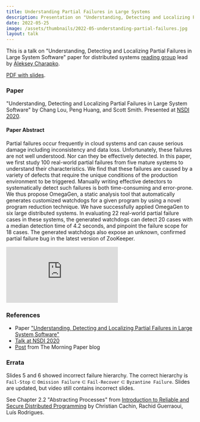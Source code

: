 ```yaml
---
title: Understanding Partial Failures in Large Systems
description: Presentation on "Understanding, Detecting and Localizing Partial Failures in Large System Software" paper for distributed systems reading group.
date: 2022-05-25
image: /assets/thumbnails/2022-05-understanding-partial-failures.jpg
layout: talk
---
```


This is a talk on "Understanding, Detecting and Localizing Partial Failures in Large System Software" 
paper for distributed systems [reading group](http://charap.co/category/reading-group/) 
lead by [Aleksey Charapko](https://twitter.com/AlekseyCharapko). 

[PDF with slides](/assets/talks/2022-05-understanding-partial-failures.pdf).

### Paper
"Understanding, Detecting and Localizing Partial Failures in Large System Software" 
by Chang Lou, Peng Huang, and Scott Smith. Presented at [NSDI 2020](https://www.usenix.org/conference/nsdi20/presentation/lou).

#### Paper Abstract
Partial failures occur frequently in cloud systems and can cause serious damage including 
inconsistency and data loss. Unfortunately, these failures are not well understood. 
Nor can they be effectively detected. In this paper, we first study 100 real-world partial 
failures from five mature systems to understand their characteristics. We find that 
these failures are caused by a variety of defects that require the unique conditions 
of the production environment to be triggered. Manually writing effective detectors 
to systematically detect such failures is both time-consuming and error-prone. 
We thus propose OmegaGen, a static analysis tool that automatically generates 
customized watchdogs for a given program by using a novel program reduction 
technique. We have successfully applied OmegaGen to six large distributed systems. 
In evaluating 22 real-world partial failure cases in these systems, the generated 
watchdogs can detect 20 cases with a median detection time of 4.2 seconds, and 
pinpoint the failure scope for 18 cases. The generated watchdogs also expose an 
unknown, confirmed partial failure bug in the latest version of ZooKeeper.

<script async class="speakerdeck-embed" data-id="5355625a35c6442ba13defb06ff3f5d5" data-ratio="1.77777777777778" src="//speakerdeck.com/assets/embed.js"></script>

<div class="video-container">
<iframe src="https://www.youtube.com/embed/LACafAXKQ4Y" frameborder="0" allowfullscreen></iframe>
</div>

### References
 - Paper ["Understanding, Detecting and Localizing Partial Failures in Large System Software"](https://www.usenix.org/conference/nsdi20/presentation/lou)
 - [Talk at NSDI 2020](https://youtu.be/FZj_5fNZfcI)
 - [Post](https://blog.acolyer.org/2020/03/16/omega-gen/) from The Morning Paper blog


### Errata
Slides 5 and 6 showed incorrect failure hierarchy.
The correct hierarchy is ```Fail-Stop``` ⊂ ```Omission Failure``` ⊂ ```Fail-Recover``` ⊂ ```Byzantine Failure```. 
Slides are updated, but video still contains incorrect slides.

See Chapter 2.2 "Abstracting Processes" from 
[Introduction to Reliable and Secure Distributed Programming](https://www.distributedprogramming.net/) by Christian Cachin, Rachid Guerraoui, Luís Rodrigues.

